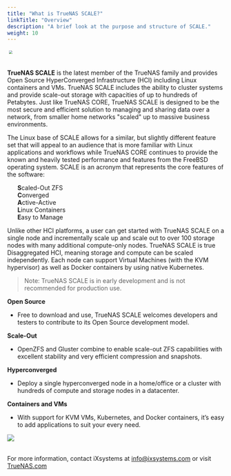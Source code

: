 ```yaml
---
title: "What is TrueNAS SCALE?"
linkTitle: "Overview"
description: "A brief look at the purpose and structure of SCALE."
weight: 10
---
```


<img src="/images/truenas_scale-logo-full-color-rgb.png" style="scale:50%;"> <br><br>

**TrueNAS SCALE** is the latest member of the TrueNAS family and provides Open Source HyperConverged Infrastructure (HCI) including Linux containers and VMs.
TrueNAS SCALE includes the ability to cluster systems and provide scale-out storage with capacities of up to hundreds of Petabytes.
Just like TrueNAS CORE, TrueNAS SCALE is designed to be the most secure and efficient solution to managing and sharing data over a network, from smaller home networks "scaled" up to massive business environments.

The Linux base of SCALE allows for a similar, but slightly different feature set that will appeal to an audience that is more familiar with Linux applications and workflows while TrueNAS CORE continues to provide the known and heavily tested performance and features from the FreeBSD operating system.
SCALE is an acronym that represents the core features of the software:

<ul style="list-style: none;">
	<li><b>S</b>caled-Out ZFS</li>
	<li><b>C</b>onverged</li>
	<li><b>A</b>ctive-Active</li>
	<li><b>L</b>inux Containers</li>
	<li><b>E</b>asy to Manage</li>
</ul>

Unlike other HCI platforms, a user can get started with TrueNAS SCALE on a single node and incrementally scale up and scale out to over 100 storage nodes with many additional compute-only nodes.
TrueNAS SCALE is true Disaggregated HCI, meaning storage and compute can be scaled independently.
Each node can support Virtual Machines (with the KVM hypervisor) as well as Docker containers by using native Kubernetes.

> Note: TrueNAS SCALE is in early development and is not recommended for production use.

**Open Source**
 + Free to download and use, TrueNAS SCALE welcomes developers and testers to contribute to its Open Source development model.

**Scale-Out**
 + OpenZFS and Gluster combine to enable scale-out ZFS capabilities with excellent stability and very efficient compression and snapshots.

**Hyperconverged**
 + Deploy a single hyperconverged node in a home/office or a cluster with hundreds of compute and storage nodes in a datacenter.

**Containers and VMs**
 + With support for KVM VMs, Kubernetes, and Docker containers, it’s easy to add applications to suit your every need.


<img src="https://www.truenas.com/wp-content/uploads/2020/11/TrueNAS_SCALE_Software_Features_Data_Sheet_2020_image-scaled.jpg"> <br><br>

For more information, contact iXsystems at [info@ixsystems.com](mailto:info@ixsystems.com) or visit [TrueNAS.com](https://www.truenas.com)
